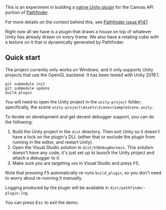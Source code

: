 This is an experiment in building a [native Unity plugin][] for the Canvas API
portion of [Pathfinder][].

For more details on the context behind this, see 
[Pathfinder issue #147](https://github.com/pcwalton/pathfinder/issues/147).

Right now all we have is a plugin that draws a house on top of whatever
Unity has already drawn on every frame. We also have a rotating cube
with a texture on it that is dynamically generated by Pathfinder.

## Quick start

The project currently only works on Windows, and it only supports
Unity projects that use the OpenGL backend. It has been tested
with Unity 2019.1.

```
git submodule init
git submodule update
build_plugin
```

You will need to open the Unity project in the `unity-project` folder;
specifically, the scene `unity-project\Assets\Scenes\SampleScene.unity`.

To iterate on development and get decent debugger support, you can
do the following:

1. Build the Unity project in the `dist` directory. Then exit Unity so it
   doesn't have a lock on the plugin's DLL (either that or exclude the
   plugin from running in the editor, and restart Unity).
2. Open the Visual Studio solution in `dist/VSDebugHarness`. This solution
   doesn't have any code, it's just set up to launch the Unity project
   and attach a debugger to it.
3. Make sure you are targeting `x64` in Visual Studio and press <kbd>F5</kbd>.

Note that pressing <kbd>F5</kbd> automatically re-runs `build_plugin`, so you
don't need to worry about re-running it manually.

Logging produced by the plugin will be available in `dist/pathfinder-plugin.log`.

You can press <kbd>Esc</kbd> to exit the demo.

[native Unity plugin]: https://docs.unity3d.com/Manual/NativePlugins.html
[Pathfinder]: https://github.com/pcwalton/pathfinder
